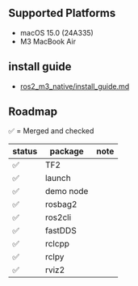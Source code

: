 ## Supported Platforms
- macOS 15.0 (24A335)
- M3 MacBook Air

## install guide
- [ros2_m3_native/install_guide.md](./install_guide.md)

## Roadmap

✅ = Merged and checked


| status | package | note |
| -- | -- | -- |
| ✅ | TF2 |  |
| ✅ | launch |  |
| ✅ | demo node |  |
| ✅ | rosbag2 |  |
| ✅ | ros2cli |  |
| ✅ | fastDDS |  |
| ✅ | rclcpp |  |
| ✅ | rclpy |  |
| ✅ | rviz2 |  |
